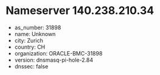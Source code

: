 # Nameserver 140.238.210.34

* as_number: 31898
* name: Unknown
* city: Zurich
* country: CH
* organization: ORACLE-BMC-31898
* version: dnsmasq-pi-hole-2.84
* dnssec: false
